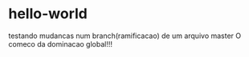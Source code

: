 # hello-world
testando mudancas num branch(ramificacao) de um arquivo master
O comeco da dominacao global!!!
